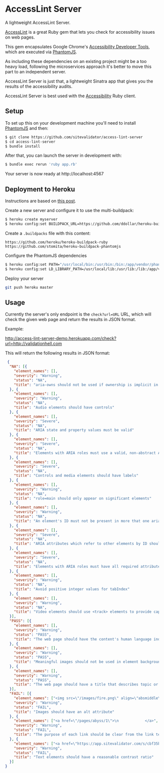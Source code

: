 # AccessLint Server

A lightweight AccessLint Server.

[AccessLint](https://github.com/accesslint/access_lint) is a great Ruby gem that
lets you check for accessibility issues on web pages.

This gem encapsulates Google Chrome's [Accessibility Developer Tools](https://github.com/GoogleChrome/accessibility-developer-tools), which are
executed via [PhantomJS](http://phantomjs.org/).

As including these dependencies on an existing project might be a too heavy load,
following the microservices approach it's better to move this part to an independent
server.

AccessLint Server is just that, a lightweight Sinatra app that gives you the results
of the accessibility audits.

AccessLint Server is best used with the [Accessibility](https://github.com/sitevalidator/accessibility) Ruby client.

## Setup

To set up this on your development machine you'll need to install [PhantomJS](http://phantomjs.org/download.html) and then:

```bash
$ git clone https://github.com/sitevalidator/access-lint-server
$ cd access-lint-server
$ bundle install
```

After that, you can launch the server in development with:

```bash
$ bundle exec rerun 'ruby app.rb'
```

Your server is now ready at http://localhost:4567

## Deployment to Heroku

Instructions are based on [this post](https://gist.github.com/edelpero/9257311).

Create a new server and configure it to use the multi-buildpack:

```bash
$ heroku create myserver
$ heroku config:set BUILDPACK_URL=https://github.com/ddollar/heroku-buildpack-multi.git
```

Create a `.buildpacks` file with this content:

```
https://github.com/heroku/heroku-buildpack-ruby
https://github.com/stomita/heroku-buildpack-phantomjs
```

Configure the PhantomJS dependencies

```bash
$ heroku config:set PATH="/usr/local/bin:/usr/bin:/bin:/app/vendor/phantomjs/bin"
$ heroku config:set LD_LIBRARY_PATH=/usr/local/lib:/usr/lib:/lib:/app/vendor/phantomjs/lib
```

Deploy your server

```bash
git push heroku master
```

## Usage

Currently the server's only endpoint is the `check?url=URL` URL, which will check the given
web page and return the results in JSON format.

Example:

http://access-lint-server-demo.herokuapp.com/check?url=http://validationhell.com

This will return the following results in JSON format:

```json
 {
  "NA": [{
    "element_names": [],
    "severity": "Warning",
    "status": "NA",
    "title": "aria-owns should not be used if ownership is implicit in the DOM"
  }, {
    "element_names": [],
    "severity": "Warning",
    "status": "NA",
    "title": "Audio elements should have controls"
  }, {
    "element_names": [],
    "severity": "Severe",
    "status": "NA",
    "title": "ARIA state and property values must be valid"
  }, {
    "element_names": [],
    "severity": "Severe",
    "status": "NA",
    "title": "Elements with ARIA roles must use a valid, non-abstract ARIA role"
  }, {
    "element_names": [],
    "severity": "Severe",
    "status": "NA",
    "title": "Controls and media elements should have labels"
  }, {
    "element_names": [],
    "severity": "Warning",
    "status": "NA",
    "title": "role=main should only appear on significant elements"
  }, {
    "element_names": [],
    "severity": "Warning",
    "status": "NA",
    "title": "An element's ID must not be present in more that one aria-owns attribute at any time"
  }, {
    "element_names": [],
    "severity": "Severe",
    "status": "NA",
    "title": "ARIA attributes which refer to other elements by ID should refer to elements which exist in the DOM"
  }, {
    "element_names": [],
    "severity": "Severe",
    "status": "NA",
    "title": "Elements with ARIA roles must have all required attributes for that role"
  }, {
    "element_names": [],
    "severity": "Warning",
    "status": "NA",
    "title": "Avoid positive integer values for tabIndex"
  }, {
    "element_names": [],
    "severity": "Warning",
    "status": "NA",
    "title": "Video elements should use <track> elements to provide captions"
  }],
  "PASS": [{
    "element_names": [],
    "severity": "Warning",
    "status": "PASS",
    "title": "The web page should have the content's human language indicated in the markup"
  }, {
    "element_names": [],
    "severity": "Warning",
    "status": "PASS",
    "title": "Meaningful images should not be used in element backgrounds"
  }, {
    "element_names": [],
    "severity": "Warning",
    "status": "PASS",
    "title": "The web page should have a title that describes topic or purpose"
  }],
  "FAIL": [{
    "element_names": ["<img src=\"/images/fire.png\" align=\"absmiddle\" width=\"30\" hspace=\"5\">", "<img src=\"/images/nuke.gif\" width=\"100%\" vspace=\"8\">"],
    "severity": "Warning",
    "status": "FAIL",
    "title": "Images should have an alt attribute"
  }, {
    "element_names": ["<a href=\"/pages/abyss/1\">\n            </a>", "<a href=\"/pages/abyss/1\">\n\n            </a>", "<a href=\"/pages/abyss/1\">\n              </a>", "<a href=\"https://app.sitevalidator.com/s/cbf35b792a90aa46958f83ca015a08cbe5f72ae9\">\n      \n    </a>"],
    "severity": "Warning",
    "status": "FAIL",
    "title": "The purpose of each link should be clear from the link text"
  }, {
    "element_names": ["<a href=\"https://app.sitevalidator.com/s/cbf35b792a90aa46958f83ca015a08cbe5f72ae9\" class=\"label label-success\">Click here to see the validation report for this whole site</a>", "<li class=\"nav-header\">Some wrong pages</li>", "<a href=\"/pages/faqs\">FAQs</a>", "<a href=\"/pages/agent\">User Agent</a>", "<a href=\"/pages/how\">How to survive</a>", "<a href=\"/pages/why\">Why nobody validates</a>", "<a href=\"/pages/circle/1\">Limbo</a>", "<a href=\"/pages/circle/2\">Lust</a>", "<a href=\"/pages/circle/3\">Gluttony</a>", "<a href=\"/pages/circle/4\">Greed</a>", "<a href=\"/pages/circle/5\">Anger</a>", "<a href=\"/pages/circle/6\">Heresy</a>", "<a href=\"/pages/circle/7\">Violence</a>", "<a href=\"/pages/circle/8\">Fraud</a>", "<a href=\"/pages/circle/9\">Treachery</a>", "<a href=\"/pages/abyss/1\">Enter the Abyss...</a>", "<a href=\"https://twitter.com/share\" class=\"twitter-share-button\" data-url=\"http://validationhell.com\" data-via=\"SiteValidator\" data-hashtags=\"w3c\">Tweet</a>", "<a href=\"https://sitevalidator.com\">Validate your entire sites with a single click.</a>"],
    "severity": "Warning",
    "status": "FAIL",
    "title": "Text elements should have a reasonable contrast ratio"
  }]
}
```
